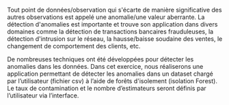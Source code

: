 Tout point de données/observation qui s'écarte de manière significative des autres observations est appelé une anomalie/une valeur aberrante. La détection d'anomalies est importante et trouve son application dans divers domaines comme la détection de transactions bancaires frauduleuses, la détection d'intrusion sur le réseau, la hausse/baisse soudaine des ventes, le changement de comportement des clients, etc.

De nombreuses techniques ont été développées pour détecter les anomalies dans les données. Dans cet exercice, nous réaliserons une application permettant de détecter les anomalies dans un dataset chargé par l’utilisateur (fichier csv) à l’aide de forêts d'isolement (isolation Forest). Le taux de contamination et le nombre d’estimateurs seront définis par l’utilisateur via l’interface. 

